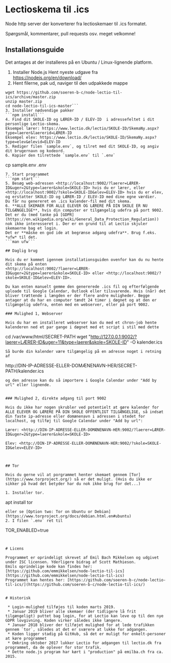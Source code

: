 # Lectioskema til .ics

Node http server der konverterer fra lectioskemaer til .ics formatet.

Spørgsmål, kommentarer, pull requests osv. meget velkomne!


## Installationsguide

Det antages at der installeres på en Ubuntu / Linux-lignende platform.

1. Installer Node.js
Hent nyeste udgave fra <https://nodejs.org/en/download/>
2. Hent filerne, pak ud, naviger til den udpakkede mappe
```
wget https://github.com/soeren-b-c/node-lectio-til-ics/archive/master.zip
unzip master.zip
cd node-lectio-til-ics-master```
3. Installer nødvendige pakker
```npm install```
4. Find dit SKOLE-ID og LÆRER-ID / ELEV-ID  i adressefeltet i dit personlige Lectio-skema.
Eksempel lærer: https://www.lectio.dk/lectio/SKOLE-ID/SkemaNy.aspx?type=laerer&laererid=LÆRER-ID
Eksempel elev: https://www.lectio.dk/lectio/SKOLE-ID/SkemaNy.aspx?type=elev&elevid=ELEV-ID
5. Rediger filen `sample.env`, og tilret med dit SKOLE-ID, og angiv dit brugernavn og kodeord.
6. Kopier den tilrettede `sample.env` til `.env`
```
cp sample.env .env
```
7. Start programmet
```npm start```
5. Besøg web-adressen <http://localhost:9002/?laerer=LÆRER-ID&uger=2&type=laerer&skole=SKOLE-ID> hvis du er lærer, eller <http://localhost:9002/?skole=SKOLE-ID&elev=ELEV-ID> hvis du er elev, og erstatter SKOLE-ID og LÆRER-ID / ELEV-ID med dine egne værdier.
Du får nu genereret en .ics kalender-fil med dit skema.
6. **ALLE SKEMAER FOR ALLE ELEVER OG LÆRERE PÅ DIN SKOLE ER NU TILGÆNGELIGE**, hvis din computer er tilgængelig udefra på port 9002.
Det er du (med tanke på [GDPR](https://en.wikipedia.org/wiki/General_Data_Protection_Regulation)) nok ikke interesseret i. Der er en grund til at Lectio skjuler skemaerne bag et login.
Det er **måske en god ide at begrænse adgang udefra**. Brug f.eks. *ufw* til det.
```man ufw```

## Daglig brug

Hvis du er kommet igennem installationsguiden ovenfor kan du nu hente dit skema på enten
<http://localhost:9002/?laerer=LÆRER-ID&uger=2&type=laerer&skole=SKOLE-ID> eller <http://localhost:9002/?skole=SKOLE-ID&elev=ELEV-ID>.

Du kan enten manuelt gemme den genererede .ics fil og efterfølgende uploade til Google Calendar, Outlook eller tilsvarende. Hvis (når) det bliver trættende i længden er der flere andre muligheder. Begge antager at du har en computer tændt 24 timer i døgnet og at den er tilgængelig udefra, enten med en webserver, eller på port 9002.

### Mulighed 1, Webserver

Hvis du har en installeret webserver kan du med et chron-job hente kalenderen ned et par gange i døgnet med et script i stil med dette
```
cd /var/www/html/SECRET-PATH
wget "http://127.0.0.1:9002/?laerer=LÆRER-ID&uger=11&type=laerer&skole=SKOLE-ID" -O kalender.ics
```
Så burde din kalender være tilgængelig på en adresse noget i retning af
```
http://DIN-IP-ADRESSE-ELLER-DOMÆNENAVN-HER/SECRET-PATH/kalender.ics
```
og den adresse kan du så importere i Google Calendar under "Add by url" eller lignende.


### Mulighed 2, direkte adgang til port 9002

Hvis du ikke har nogen skrubler ved potentielt at gøre kalender for ALLE ELEVER OG LÆRERE PÅ DIN SKOLE OFFENTLIGT TILGÆNGELIGE, så indsæt din faste ip-adresse eller domænenavn i adressen i stedet for localhost, og tilføj til Google Calendar under "Add by url":

Lærer: <http://DIN-IP-ADRESSE-ELLER-DOMÆNENAVN-HER:9002/?laerer=LÆRER-ID&uger=2&type=laerer&skole=SKOLE-ID>

Elev: <http://DIN-IP-ADRESSE-ELLER-DOMÆNENAVN-HER:9002/?skole=SKOLE-ID&elev=ELEV-ID>



## Tor

Hvis du gerne vil at porgrammet henter skemaet gennem [Tor](https://www.torproject.org/) så er det muligt. (Hvis du ikke er sikker på hvad det betyder har du nok ikke brug for det...)

1. Installer tor.
```
apt install tor
```
eller se [Option two: Tor on Ubuntu or Debian](https://www.torproject.org/docs/debian.html.en#ubuntu)
2. I filen `.env` ret til
```
TOR_ENABLED=true
```


# Licens

Programmet er oprindeligt skrevet af Emil Bach Mikkelsen og udgivet under ISC licensen. Yderligere bidrag af Scott Mathieson.
Emils oprindelige kode kan findes her: [https://github.com/emmikkelsen/node-lectio-til-ics](https://github.com/emmikkelsen/node-lectio-til-ics)
Programmet kan hentes her: [https://github.com/soeren-b-c/node-lectio-til-ics/](https://github.com/soeren-b-c/node-lectio-til-ics/)
  
  
# Historisk

 * Login-mulighed tilføjes til koden marts 2019.
 * Januar 2019 bliver alle skemaer (der tidligere lå frit tilgængeligt) puttet bag login, for at Lectio kan leve op til den nye GDPR lovgivning. Koden virker således ikke længere.
 * Januar 2018 bliver der tilføjet mulighed for at lede trafikken gennem `tor`, således at det er sværere at lukke for adgangen.
 * Koden ligger stadig på GitHub, så det er muligt for enkelt-personer at køre programmet
 * Omkring oktober 2017 lukker Lectio for adgangen til lectio.dk fra programmet, da de oplever for stor trafik.
 * Dette node.js program har kørt i "production" på emilba.ch fra ca. 2015.



